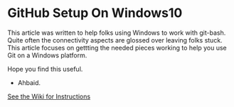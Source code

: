 # GitHub Setup On Windows10
This article was written to help folks using Windows to work with git-bash.
Quite often the connectivity aspects are glossed over leaving folks stuck.
This article focuses on gettting the needed pieces working to help you use Git on a Windows platform.

Hope you find this useful.
- Ahbaid.

[See the Wiki for Instructions](https://github.com/ahbaid/GitHUbSetupOnWindows10/wiki/Setting-up-GitHub-(git-bash)-on-Windows-10)
